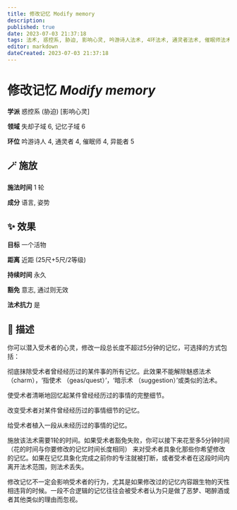 ```yaml
---
title: 修改记忆 Modify memory
description: 
published: true
date: 2023-07-03 21:37:18
tags: 法术, 惑控系, 胁迫, 影响心灵, 吟游诗人法术, 4环法术, 通灵者法术, 催眠师法术, 异能者法术, 5环法术, 失却子域, 记忆子域
editor: markdown
dateCreated: 2023-07-03 21:37:18
---
```


# **修改记忆** *Modify memory*

**学派** 惑控系 (胁迫) \[影响心灵\] 

**领域** 失却子域 6, 记忆子域 6

**环位** 吟游诗人 4, 通灵者 4, 催眠师 4, 异能者 5

## 🪄 施放

**施法时间** 1 轮

**成分** 语言, 姿势

## ✨ 效果 

**目标** 一个活物 

**距离** 近距 (25尺+5尺/2等级)  

**持续时间** 永久 

**豁免** 意志, 通过则无效

**法术抗力** 是

## 📖 描述

你可以潜入受术者的心灵，修改一段总长度不超过5分钟的记忆，可选择的方式包括：

 彻底抹除受术者曾经经历过的某件事的所有记忆。此效果不能解除魅惑法术 （charm），‘指使术 （geas/quest）’，‘暗示术 （suggestion）’或类似的法术。

 使受术者清晰地回忆起某件曾经经历过的事情的完整细节。

 改变受术者对某件曾经经历过的事情细节的记忆。

 给受术者植入一段从未经历过的事情的记忆。

施放该法术需要1轮的时间。如果受术者豁免失败，你可以接下来花至多5分钟时间 （花的时间与你要修改的记忆时间长度相同） 来对受术者具象化那些你希望修改的记忆。如果在记忆具象化完成之前你的专注就被打断，或者受术者在这段时间内离开法术范围，则法术丢失。

修改记忆不一定会影响受术者的行为，尤其是如果修改过的记忆内容跟生物的天性相违背的时候。一段不合逻辑的记忆往往会被受术者认为只是做了恶梦、喝醉酒或者其他类似的理由而忽视。
    